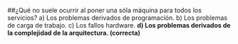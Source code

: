 ##¿Qué no suele ocurrir al poner una sóla máquina para todos los servicios?
a) Los problemas derivados de programación.
b) Los problemas de carga de trabajo.
c) Los fallos hardware.
**d) Los problemas derivados de la complejidad de la arquitectura. (correcta)**

